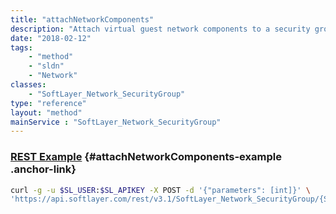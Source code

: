 ```yaml
---
title: "attachNetworkComponents"
description: "Attach virtual guest network components to a security group by creating [SoftLayer_Virtual_Network_SecurityGroup_NetworkComponentBinding](/reference/datatypes/SoftLayer_Virtual_Network_SecurityGroup_NetworkComponentBinding) objects. "
date: "2018-02-12"
tags:
    - "method"
    - "sldn"
    - "Network"
classes:
    - "SoftLayer_Network_SecurityGroup"
type: "reference"
layout: "method"
mainService : "SoftLayer_Network_SecurityGroup"
---
```


### [REST Example](#attachNetworkComponents-example) <a href="/article/rest/"><i class="fas fa-question"></i></a> {#attachNetworkComponents-example .anchor-link} 
```bash
curl -g -u $SL_USER:$SL_APIKEY -X POST -d '{"parameters": [int]}' \
'https://api.softlayer.com/rest/v3.1/SoftLayer_Network_SecurityGroup/{SoftLayer_Network_SecurityGroupID}/attachNetworkComponents'
```
